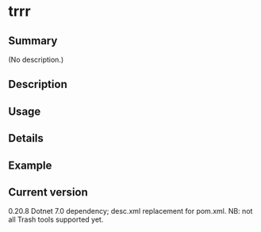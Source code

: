 # trrr

## Summary

(No description.)

## Description

## Usage

## Details

## Example

## Current version

0.20.8 Dotnet 7.0 dependency; desc.xml replacement for pom.xml. NB: not all Trash tools supported yet.
